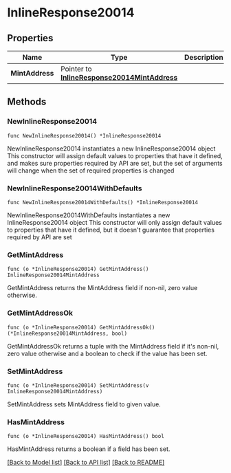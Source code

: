 # InlineResponse20014

## Properties

Name | Type | Description | Notes
------------ | ------------- | ------------- | -------------
**MintAddress** | Pointer to [**InlineResponse20014MintAddress**](InlineResponse20014MintAddress.md) |  | [optional] 

## Methods

### NewInlineResponse20014

`func NewInlineResponse20014() *InlineResponse20014`

NewInlineResponse20014 instantiates a new InlineResponse20014 object
This constructor will assign default values to properties that have it defined,
and makes sure properties required by API are set, but the set of arguments
will change when the set of required properties is changed

### NewInlineResponse20014WithDefaults

`func NewInlineResponse20014WithDefaults() *InlineResponse20014`

NewInlineResponse20014WithDefaults instantiates a new InlineResponse20014 object
This constructor will only assign default values to properties that have it defined,
but it doesn't guarantee that properties required by API are set

### GetMintAddress

`func (o *InlineResponse20014) GetMintAddress() InlineResponse20014MintAddress`

GetMintAddress returns the MintAddress field if non-nil, zero value otherwise.

### GetMintAddressOk

`func (o *InlineResponse20014) GetMintAddressOk() (*InlineResponse20014MintAddress, bool)`

GetMintAddressOk returns a tuple with the MintAddress field if it's non-nil, zero value otherwise
and a boolean to check if the value has been set.

### SetMintAddress

`func (o *InlineResponse20014) SetMintAddress(v InlineResponse20014MintAddress)`

SetMintAddress sets MintAddress field to given value.

### HasMintAddress

`func (o *InlineResponse20014) HasMintAddress() bool`

HasMintAddress returns a boolean if a field has been set.


[[Back to Model list]](../README.md#documentation-for-models) [[Back to API list]](../README.md#documentation-for-api-endpoints) [[Back to README]](../README.md)


